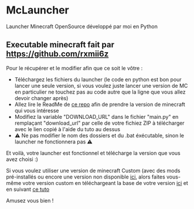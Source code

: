 # McLauncher
Launcher Minecraft OpenSource développé par moi en Python

Executable minecraft fait par https://github.com/rxmii6z
----------------------------------------------------------
Pour le récupérer et le modifier afin que ce soit le vôtre :
- Téléchargez les fichiers du launcher
(le code en python est bon pour lancer une seule version, si vous voulez juste lancer une version de MC en particulier ne touchez pas au code autre que la ligne que vous allez devoir changer après)
- Allez lire le ReadMe de [ce repo](https://github.com/gabliltraydev/Minecraft-Portable/) afin de prendre la version de minecraft qui vous intéresse
- Modifiez la variable "DOWNLOAD_URL" dans le fichier "main.py" en remplaçant "download_url" par celle de votre fichiez ZIP à télécharger avec le lien copié à l'aide du tuto au dessus
- ⚠️ Ne pas modifier le nom des dossiers et du .bat éxécutable, sinon le launcher ne fonctionnera pas ⚠️

Et voilà, votre launcher est fonctionnel et télécharge la version que vous avez choisi :)

Si vous voulez utiliser une version de minecraft Custom (avec des mods pré-installés ou encore une version non disponible [ici](https://github.com/gabliltraydev/Minecraft-Portable/releases), alors faites vous-même votre version custom en téléchargeant la base de votre version [ici](https://github.com/gabliltraydev/Minecraft-Portable/tree/main/Version%20de%20Base) et en suivant [ce tuto](https://github.com/gabliltraydev/Minecraft-Portable/blob/main/Version%20de%20Base/readme.md)

Amusez vous bien !
